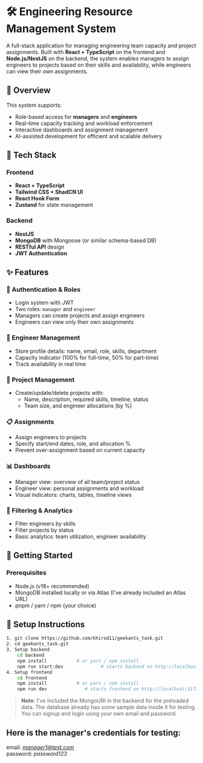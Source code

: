 # 🛠️ Engineering Resource Management System

A full-stack application for managing engineering team capacity and project assignments. Built with **React + TypeScript** on the frontend and **Node.js/NestJS** on the backend, the system enables managers to assign engineers to projects based on their skills and availability, while engineers can view their own assignments.


## 📌 Overview

This system supports:
- Role-based access for **managers** and **engineers**
- Real-time capacity tracking and workload enforcement
- Interactive dashboards and assignment management
- AI-assisted development for efficient and scalable delivery

## 🧰 Tech Stack

### Frontend
- **React + TypeScript**
- **Tailwind CSS + ShadCN UI**
- **React Hook Form**
- **Zustand** for state management

### Backend
- **NestJS**
- **MongoDB** with Mongoose (or similar schema-based DB)
- **RESTful API** design
- **JWT Authentication**

## ✨ Features

### 🔐 Authentication & Roles
- Login system with JWT
- Two roles: `manager` and `engineer`
- Managers can create projects and assign engineers
- Engineers can view only their own assignments

### 👷 Engineer Management
- Store profile details: name, email, role, skills, department
- Capacity indicator (100% for full-time, 50% for part-time)
- Track availability in real time

### 🚀 Project Management
- Create/update/delete projects with:
  - Name, description, required skills, timeline, status
  - Team size, and engineer allocations (by %)

### 📋 Assignments
- Assign engineers to projects
- Specify start/end dates, role, and allocation %
- Prevent over-assignment based on current capacity

### 📊 Dashboards
- Manager view: overview of all team/project status
- Engineer view: personal assignments and workload
- Visual indicators: charts, tables, timeline views

### 🔎 Filtering & Analytics
- Filter engineers by skills
- Filter projects by status
- Basic analytics: team utilization, engineer availability

## 🚀 Getting Started

### Prerequisites
- Node.js (v18+ recommended)
- MongoDB installed locally or via Atlas (I've already included an Atlas URL)
- pnpm / yarn / npm (your choice)

## 🔧 Setup Instructions

```bash
1. git clone https://github.com/khirod11/geekants_task.git
2. cd geekants_task.git
3. Setup backend
    cd backend
    npm install           # or yarn / npm install
    npm run start:dev              # starts backend on http://localhost:3000
4. Setup frontend
    cd frontend
    npm install           # or yarn / npm install
    npm run dev              # starts frontend on http://localhost:5173
```

>**Note**: I've included the MongoURI in the backend for the preloaded data. The database already has some sample data inside it for testing. You can signup and login using your own email and password. 

## Here is the manager's credentials for testing:<br>
email: *manager1@test.com*<br>
password: *password123*<br>
